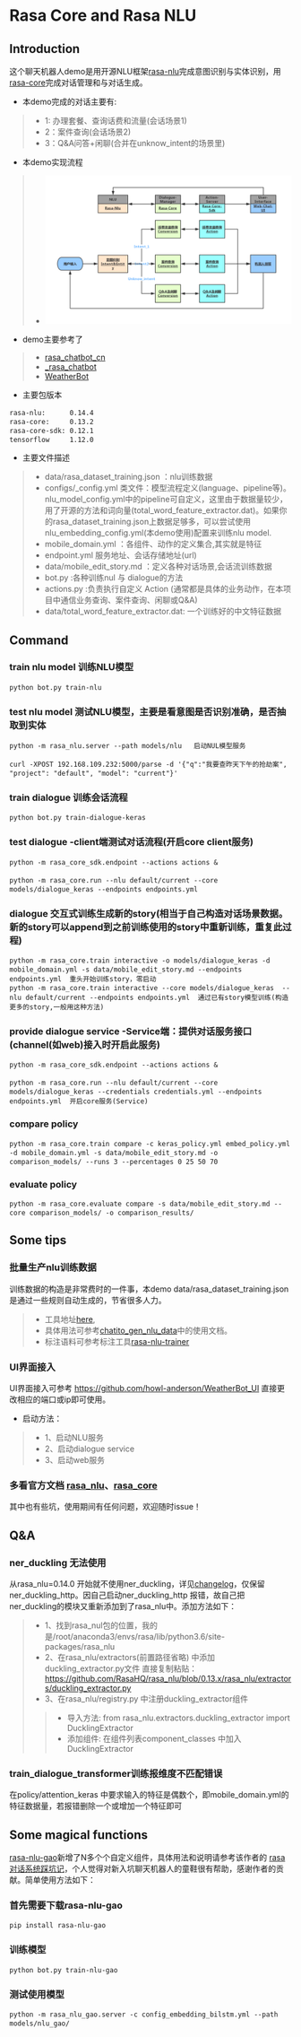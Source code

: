 # Rasa Core and Rasa NLU

## Introduction
这个聊天机器人demo是用开源NLU框架[rasa-nlu](https://github.com/RasaHQ/rasa_nlu/tree/master/rasa_nlu)完成意图识别与实体识别，用[rasa-core](https://github.com/RasaHQ/rasa_core)完成对话管理和与对话生成。
* 本demo完成的对话主要有:
>  * 1: 办理套餐、查询话费和流量(会话场景1)
>  * 2：案件查询(会话场景2)
>  * 3：Q&A问答+闲聊(合并在unknow_intent的场景里)

* 本demo实现流程
>  * ![Rasa-Chatbot](./utils/Rasa-Chatbot.jpg)

* demo主要参考了
>  * [rasa_chatbot_cn](https://github.com/GaoQ1/rasa_chatbot_cn/)
>  * [_rasa_chatbot](https://github.com/zqhZY/_rasa_chatbot)
>  * [WeatherBot](https://github.com/howl-anderson/WeatherBot)
* 主要包版本
```
rasa-nlu:      0.14.4
rasa-core:     0.13.2
rasa-core-sdk: 0.12.1
tensorflow     1.12.0
```
* 主要文件描述
>  * data/rasa_dataset_training.json ：nlu训练数据
>  * configs/_config.yml 类文件：模型流程定义(language、pipeline等)。nlu_model_config.yml中的pipeline可自定义，这里由于数据量较少，用了开源的方法和词向量(total_word_feature_extractor.dat)。如果你的rasa_dataset_training.json上数据足够多，可以尝试使用nlu_embedding_config.yml(本demo使用)配置来训练nlu model.
>  * mobile_domain.yml ：各组件、动作的定义集合,其实就是特征
>  * endpoint.yml 服务地址、会话存储地址(url)
>  * data/mobile_edit_story.md ：定义各种对话场景,会话流训练数据
>  * bot.py :各种训练nul 与 dialogue的方法
>  * actions.py :负责执行自定义 Action (通常都是具体的业务动作，在本项目中通信业务查询、案件查询、闲聊或Q&A)
>  * data/total_word_feature_extractor.dat: 一个训练好的中文特征数据
## Command
### train nlu model 训练NLU模型
```
python bot.py train-nlu   
```

### test nlu model 测试NLU模型，主要是看意图是否识别准确，是否抽取到实体
```
python -m rasa_nlu.server --path models/nlu   启动NUL模型服务

curl -XPOST 192.168.109.232:5000/parse -d '{"q":"我要查昨天下午的抢劫案", "project": "default", "model": "current"}'   
```


### train dialogue 训练会话流程
```
python bot.py train-dialogue-keras
```

### test dialogue     -client端测试对话流程(开启core client服务)
```
python -m rasa_core_sdk.endpoint --actions actions &

python -m rasa_core.run --nlu default/current --core models/dialogue_keras --endpoints endpoints.yml     

```

### dialogue 交互式训练生成新的story(相当于自己构造对话场景数据。新的story可以append到之前训练使用的story中重新训练，重复此过程)
```
python -m rasa_core.train interactive -o models/dialogue_keras -d mobile_domain.yml -s data/mobile_edit_story.md --endpoints endpoints.yml  重头开始训练story，零启动
python -m rasa_core.train interactive --core models/dialogue_keras  --nlu default/current --endpoints endpoints.yml  通过已有story模型训练(构造更多的story,一般用这种方法)
```

### provide dialogue service    -Service端：提供对话服务接口(channel(如web)接入时开启此服务)
```
python -m rasa_core_sdk.endpoint --actions actions &

python -m rasa_core.run --nlu default/current --core models/dialogue_keras --credentials credentials.yml --endpoints endpoints.yml  开启core服务(Service) 
```

### compare policy
```
python -m rasa_core.train compare -c keras_policy.yml embed_policy.yml -d mobile_domain.yml -s data/mobile_edit_story.md -o comparison_models/ --runs 3 --percentages 0 25 50 70
```

### evaluate policy
```
python -m rasa_core.evaluate compare -s data/mobile_edit_story.md --core comparison_models/ -o comparison_results/
```

## Some tips
### 批量生产nlu训练数据
训练数据的构造是非常费时的一件事，本demo data/rasa_dataset_training.json 是通过一些规则自动生成的，节省很多人力。
>  * 工具地址[here](https://rodrigopivi.github.io/Chatito/),
>  * 具体用法可参考[chatito_gen_nlu_data](https://github.com/GaoQ1/chatito_gen_nlu_data)中的使用文档。
>  * 标注语料可参考标注工具[rasa-nlu-trainer](https://rasahq.github.io/rasa-nlu-trainer/)

### UI界面接入
UI界面接入可参考 https://github.com/howl-anderson/WeatherBot_UI 直接更改相应的端口或ip即可使用。
* 启动方法：
>  * 1、启动NLU服务
>  * 2、启动dialogue service 
>  * 3、启动web服务

### 多看官方文档 [rasa_nlu](https://rasa.com/docs/nlu/)、[rasa_core](https://rasa.com/docs/core/) 
其中也有些坑，使用期间有任何问题，欢迎随时issue！


## Q&A
###  ner_duckling 无法使用
从rasa_nlu=0.14.0 开始就不使用ner_duckling，详见[changelog](https://rasa.com/docs/nlu/changelog/)，仅保留ner_duckling_http。因自己启动ner_duckling_http
报错，故自己把ner_duckling的模块又重新添加到了rasa_nlu中。添加方法如下：
>  * 1、找到rasa_nul包的位置，我的是/root/anaconda3/envs/rasa/lib/python3.6/site-packages/rasa_nlu
>  * 2、在rasa_nlu/extractors(前置路径省略) 中添加duckling_extractor.py文件 直接复制粘贴：https://github.com/RasaHQ/rasa_nlu/blob/0.13.x/rasa_nlu/extractors/duckling_extractor.py
>  * 3、在rasa_nlu/registry.py 中注册duckling_extractor组件
>>  * 导入方法: from rasa_nlu.extractors.duckling_extractor import DucklingExtractor
>>  * 添加组件: 在组件列表component_classes 中加入 DucklingExtractor

### train_dialogue_transformer训练报维度不匹配错误
在policy/attention_keras 中要求输入的特征是偶数个，即mobile_domain.yml的特征数据量，若报错删除一个或增加一个特征即可


## Some magical functions
[rasa-nlu-gao](https://github.com/GaoQ1/rasa_nlu_gq)新增了N多个个自定义组件，具体用法和说明请参考该作者的 [rasa对话系统踩坑记](https://www.jianshu.com/u/4b912e917c2e)，个人觉得对新入坑聊天机器人的童鞋很有帮助，感谢作者的贡献。简单使用方法如下：
### 首先需要下载rasa-nlu-gao
```
pip install rasa-nlu-gao
```
### 训练模型
```
python bot.py train-nlu-gao
```
### 测试使用模型
```
python -m rasa_nlu_gao.server -c config_embedding_bilstm.yml --path models/nlu_gao/
```
